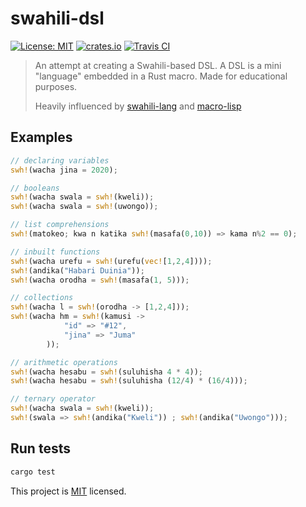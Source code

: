 # swahili-dsl
[![License: MIT](https://img.shields.io/badge/License-MIT-yellow.svg)](LICENSE)
[![crates.io](https://img.shields.io/crates/v/swahili-dsl)](https://crates.io/crates/swahili-dsl)
[![Travis CI](https://travis-ci.com/collinsmuriuki/swahili-dsl.svg?branch=master)]("https://travis-ci.com/collinsmuriuki/swahili-dsl)

> An attempt at creating a Swahili-based DSL. A DSL is a mini "language" embedded in a Rust macro. Made for educational purposes.
>
> Heavily influenced by [swahili-lang](https://github.com/malcolmkiano/swahili) and [macro-lisp](https://github.com/JunSuzukiJapan/macro-lisp)

## Examples

```rs
// declaring variables
swh!(wacha jina = 2020);

// booleans
swh!(wacha swala = swh!(kweli));
swh!(wacha swala = swh!(uwongo));

// list comprehensions
swh!(matokeo; kwa n katika swh!(masafa(0,10)) => kama n%2 == 0);

// inbuilt functions
swh!(wacha urefu = swh!(urefu(vec![1,2,4])));
swh!(andika("Habari Duinia"));
swh!(wacha orodha = swh!(masafa(1, 5)));

// collections
swh!(wacha l = swh!(orodha -> [1,2,4]));
swh!(wacha hm = swh!(kamusi -> 
            "id" => "#12",
            "jina" => "Juma"
        ));

// arithmetic operations
swh!(wacha hesabu = swh!(suluhisha 4 * 4));
swh!(wacha hesabu = swh!(suluhisha (12/4) * (16/4)));

// ternary operator
swh!(wacha swala = swh!(kweli));
swh!(swala => swh!(andika("Kweli")) ; swh!(andika("Uwongo")));
```

## Run tests

```sh
cargo test
```

This project is [MIT](LICENSE) licensed.

